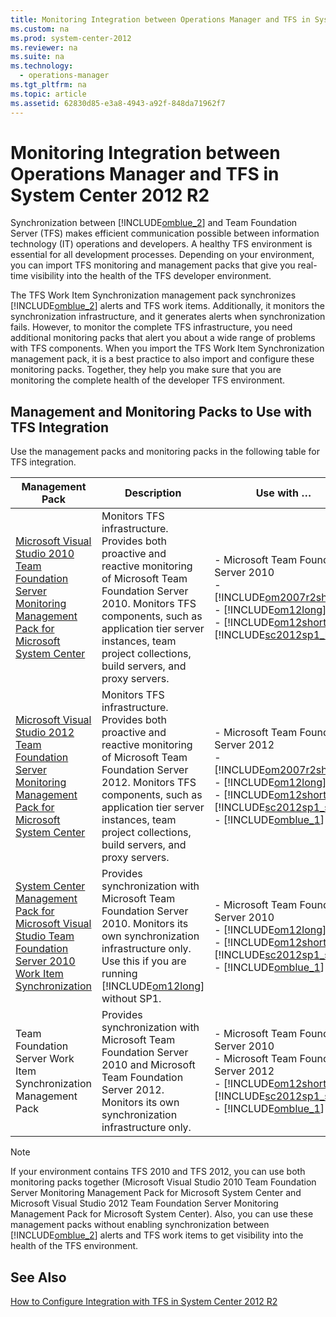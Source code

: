 ```yaml
---
title: Monitoring Integration between Operations Manager and TFS in System Center 2012 R2
ms.custom: na
ms.prod: system-center-2012
ms.reviewer: na
ms.suite: na
ms.technology: 
  - operations-manager
ms.tgt_pltfrm: na
ms.topic: article
ms.assetid: 62830d85-e3a8-4943-a92f-848da71962f7
---
```

# Monitoring Integration between Operations Manager and TFS in System Center 2012 R2
Synchronization between [!INCLUDE[omblue_2](../Token/omblue_2_md.md)] and Team Foundation Server \(TFS\) makes efficient communication possible between information technology \(IT\) operations and developers. A healthy TFS environment is essential for all development processes. Depending on your environment, you can import TFS monitoring and management packs that give you real\-time visibility into the health of the TFS developer environment.

The TFS Work Item Synchronization management pack synchronizes [!INCLUDE[omblue_2](../Token/omblue_2_md.md)] alerts and TFS work items. Additionally, it monitors the synchronization infrastructure, and it generates alerts when synchronization fails. However, to monitor the complete TFS infrastructure, you need additional monitoring packs that alert you about a wide range of problems with TFS components. When you import the TFS Work Item Synchronization management pack, it is a best practice to also import and configure these monitoring packs. Together, they help you make sure that you are monitoring the complete health of the developer TFS environment.

## Management and Monitoring Packs to Use with TFS Integration
Use the management packs and monitoring packs in the following table for TFS integration.

|Management Pack|Description|Use with …|Where to get it|
|-------------------|---------------|--------------|-------------------|
|[Microsoft Visual Studio 2010 Team Foundation Server Monitoring Management Pack for Microsoft System Center](http://go.microsoft.com/fwlink/?LinkId=272647)|Monitors TFS infrastructure. Provides both proactive and reactive monitoring of Microsoft Team Foundation Server 2010. Monitors TFS components, such as application tier server instances, team project collections, build servers, and proxy servers.|-   Microsoft Team Foundation Server 2010<br />-   [!INCLUDE[om2007r2short](../Token/om2007r2short_md.md)]<br />-   [!INCLUDE[om12long](../Token/om12long_md.md)]<br />-   [!INCLUDE[om12short](../Token/om12short_md.md)] in [!INCLUDE[sc2012sp1_long](../Token/sc2012sp1_long_md.md)]|Microsoft Download Center|
|[Microsoft Visual Studio 2012 Team Foundation Server Monitoring Management Pack for Microsoft System Center](http://go.microsoft.com/fwlink/?LinkId=272663)|Monitors TFS infrastructure. Provides both proactive and reactive monitoring of Microsoft Team Foundation Server 2012. Monitors TFS components, such as application tier server instances, team project collections, build servers, and proxy servers.|-   Microsoft Team Foundation Server 2012<br />-   [!INCLUDE[om2007r2short](../Token/om2007r2short_md.md)]<br />-   [!INCLUDE[om12long](../Token/om12long_md.md)]<br />-   [!INCLUDE[om12short](../Token/om12short_md.md)] in [!INCLUDE[sc2012sp1_short](../Token/sc2012sp1_short_md.md)]<br />-   [!INCLUDE[omblue_1](../Token/omblue_1_md.md)]|Microsoft Download Center|
|[System Center Management Pack for Microsoft Visual Studio Team Foundation Server 2010 Work Item Synchronization](http://go.microsoft.com/fwlink/?LinkId=271476)|Provides synchronization with Microsoft Team Foundation Server 2010. Monitors its own synchronization infrastructure only. Use this if you are running [!INCLUDE[om12long](../Token/om12long_md.md)] without SP1.|-   Microsoft Team Foundation Server 2010<br />-   [!INCLUDE[om12long](../Token/om12long_md.md)]<br />-   [!INCLUDE[om12short](../Token/om12short_md.md)] in [!INCLUDE[sc2012sp1_short](../Token/sc2012sp1_short_md.md)]<br />-   [!INCLUDE[omblue_1](../Token/omblue_1_md.md)]|Microsoft Download Center|
|Team Foundation Server Work Item Synchronization Management Pack|Provides synchronization with Microsoft Team Foundation Server 2010 and Microsoft Team Foundation Server 2012. Monitors its own synchronization infrastructure only.|-   Microsoft Team Foundation Server 2010<br />-   Microsoft Team Foundation Server 2012<br />-   [!INCLUDE[om12short](../Token/om12short_md.md)] in [!INCLUDE[sc2012sp1_short](../Token/sc2012sp1_short_md.md)]<br />-   [!INCLUDE[omblue_1](../Token/omblue_1_md.md)]|-   [!INCLUDE[om12short](../Token/om12short_md.md)] in [!INCLUDE[sc2012sp1_short](../Token/sc2012sp1_short_md.md)] media<br />-   [!INCLUDE[omblue_1](../Token/omblue_1_md.md)] media|

> [!NOTE]
> If your environment contains TFS 2010 and TFS 2012, you can use both monitoring packs together \(Microsoft Visual Studio 2010 Team Foundation Server Monitoring Management Pack for Microsoft System Center and Microsoft Visual Studio 2012 Team Foundation Server Monitoring Management Pack for Microsoft System Center\). Also, you can use these management packs without enabling synchronization between [!INCLUDE[omblue_2](../Token/omblue_2_md.md)] alerts and TFS work items to get visibility into the health of the TFS environment.

## See Also
[How to Configure Integration with TFS in System Center 2012 R2](../Topic/How-to-Configure-Integration-with-TFS-in-System-Center-2012-R2.md)

